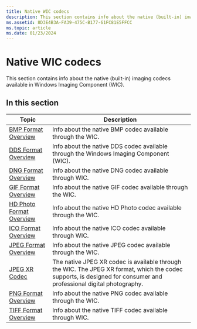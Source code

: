```yaml
---
title: Native WIC codecs
description: This section contains info about the native (built-in) imaging codecs available in Windows Imaging Component (WIC).
ms.assetid: 8D3E4B3A-FA39-475C-B177-61FC81E5FFCC
ms.topic: article
ms.date: 01/23/2024
---
```


# Native WIC codecs

This section contains info about the native (built-in) imaging codecs available in Windows Imaging Component (WIC).

## In this section

| Topic | Description |
|-|-|
| [BMP Format Overview](bmp-format-overview.md)<br/> | Info about the native BMP codec available through the WIC. |
| [DDS Format Overview](dds-format-overview.md)<br/> | Info about the native DDS codec available through the Windows Imaging Component (WIC). |
| [DNG Format Overview](dng-format-overview.md)<br/> | Info about the native DNG codec available through WIC. |
| [GIF Format Overview](gif-format-overview.md)<br/> | Info about the native GIF codec available through the WIC. |
| [HD Photo Format Overview](hdphoto-format-overview.md)<br/> | Info about the native HD Photo codec available through the WIC. |
| [ICO Format Overview](ico-format-overview.md)<br/> | Info about the native ICO codec available through WIC. |
| [JPEG Format Overview](jpeg-format-overview.md)<br/> | Info about the native JPEG codec available through the WIC. |
| [JPEG XR Codec](jpeg-xr-codec.md)<br/> | The native JPEG XR codec is available through the WIC. The JPEG XR format, which the codec supports, is designed for consumer and professional digital photography.<br/> |
| [PNG Format Overview](png-format-overview.md)<br/> | Info about the native PNG codec available through the WIC. |
| [TIFF Format Overview](tiff-format-overview.md)<br/> | Info about the native TIFF codec available through WIC. |
